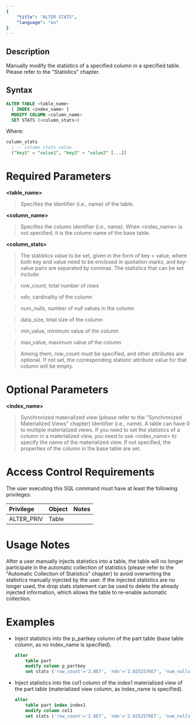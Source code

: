```yaml
---
{
    "title": "ALTER STATS",
    "language": "en"
}
---
```


<!--
Licensed to the Apache Software Foundation (ASF) under one
or more contributor license agreements.  See the NOTICE file
distributed with this work for additional information
regarding copyright ownership.  The ASF licenses this file
to you under the Apache License, Version 2.0 (the
"License"); you may not use this file except in compliance
with the License.  You may obtain a copy of the License at

  http://www.apache.org/licenses/LICENSE-2.0

Unless required by applicable law or agreed to in writing,
software distributed under the License is distributed on an
"AS IS" BASIS, WITHOUT WARRANTIES OR CONDITIONS OF ANY
KIND, either express or implied.  See the License for the
specific language governing permissions and limitations
under the License.
-->




## Description

Manually modify the statistics of a specified column in a specified table. Please refer to the "Statistics" chapter.

## Syntax

```sql
ALTER TABLE <table_name>
  [ INDEX <index_name> ]
  MODIFY COLUMN <column_name>
  SET STATS (<column_stats>)
```

Where:

```sql
column_stats
  : -- column stats value
  ("key1" = "value1", "key2" = "value2" [...])
```
# Required Parameters

**<table_name>**

> Specifies the identifier (i.e., name) of the table.

**<column_name>**

> Specifies the column identifier (i.e., name). When <index_name> is not specified, it is the column name of the base table.

**<column_stats>**

> The statistics value to be set, given in the form of key = value, where both key and value need to be enclosed in quotation marks, and key-value pairs are separated by commas. The statistics that can be set include:

> row_count, total number of rows

> ndv, cardinality of the column

> num_nulls, number of null values in the column

> data_size, total size of the column

> min_value, minimum value of the column

> max_value, maximum value of the column

> Among them, row_count must be specified, and other attributes are optional. If not set, the corresponding statistic attribute value for that column will be empty.

# Optional Parameters

**<index_name>**

> Synchronized materialized view (please refer to the "Synchronized Materialized Views" chapter) identifier (i.e., name). A table can have 0 to multiple materialized views. If you need to set the statistics of a column in a materialized view, you need to use <index_name> to specify the name of the materialized view. If not specified, the properties of the column in the base table are set.

# Access Control Requirements

The user executing this SQL command must have at least the following privileges:

| Privilege  | Object | Notes |
| :--------- | :----- | :---- |
| ALTER_PRIV | Table  |       |

# Usage Notes

After a user manually injects statistics into a table, the table will no longer participate in the automatic collection of statistics (please refer to the "Automatic Collection of Statistics" chapter) to avoid overwriting the statistics manually injected by the user. If the injected statistics are no longer used, the drop stats statement can be used to delete the already injected information, which allows the table to re-enable automatic collection.

# Examples

- Inject statistics into the p_partkey column of the part table (base table column, as no index_name is specified).

  ```sql
  alter 
      table part
      modify column p_partkey 
      set stats ('row_count'='2.0E7', 'ndv'='2.0252576E7', 'num_nulls'='0.0', 'data_size'='8.0E7', 'min_value'='1', 'max_value'='20000000');
  ```

- Inject statistics into the col1 column of the index1 materialized view of the part table (materialized view column, as index_name is specified).

  ```sql
  alter 
      table part index index1
      modify column col1 
      set stats ('row_count'='2.0E7', 'ndv'='2.0252576E7', 'num_nulls'='0.0', 'data_size'='8.0E7', 'min_value'='1', 'max_value'='20000000');
  ```